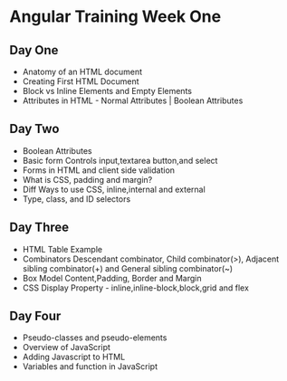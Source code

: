 # Angular Training Week One
## Day One
- Anatomy of an HTML document
- Creating First HTML Document
- Block vs Inline Elements and Empty Elements
- Attributes in HTML - Normal Attributes | Boolean Attributes

## Day Two
- Boolean Attributes
- Basic form Controls input,textarea button,and select
- Forms in HTML and client side validation
- What is CSS, padding and margin?
- Diff Ways to use CSS, inline,internal and external
- Type, class, and ID selectors

## Day Three
- HTML Table Example
- Combinators Descendant combinator, Child combinator(>), Adjacent sibling combinator(+) and General sibling combinator(~)
- Box Model Content,Padding, Border and Margin
- CSS Display Property - inline,inline-block,block,grid and flex

## Day Four
- Pseudo-classes and pseudo-elements
- Overview of JavaScript
- Adding Javascript to HTML
- Variables and function in JavaScript
